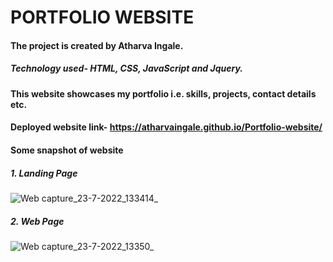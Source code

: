 # PORTFOLIO WEBSITE
#### The project is created by Atharva Ingale.
##### Technology used- HTML, CSS, JavaScript and Jquery.
#### This website showcases my portfolio i.e. skills, projects, contact details etc.
#### Deployed website link- https://atharvaingale.github.io/Portfolio-website/
#### Some snapshot of website
##### 1. Landing Page
![Web capture_23-7-2022_133414_](https://user-images.githubusercontent.com/94461630/180596521-b0f30ec6-0057-4f54-8d28-d22e72c0e58c.jpeg)

##### 2. Web Page
![Web capture_23-7-2022_13350_](https://user-images.githubusercontent.com/94461630/180596538-e57d82b5-afc9-4e31-ae74-a82aa3198d15.jpeg)

